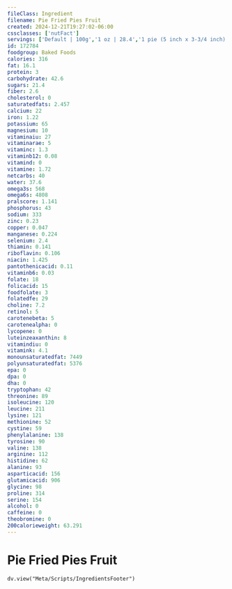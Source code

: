 ```yaml
---
fileClass: Ingredient
filename: Pie Fried Pies Fruit
created: 2024-12-21T19:27:02-06:00
cssclasses: ['nutFact']
servings: ['Default | 100g','1 oz | 28.4','1 pie (5 inch x 3-3/4 inch) | 128']
id: 172784
foodgroup: Baked Foods
calories: 316
fat: 16.1
protein: 3
carbohydrate: 42.6
sugars: 21.4
fiber: 2.6
cholesterol: 0
saturatedfats: 2.457
calcium: 22
iron: 1.22
potassium: 65
magnesium: 10
vitaminaiu: 27
vitaminarae: 5
vitaminc: 1.3
vitaminb12: 0.08
vitamind: 0
vitamine: 1.72
netcarbs: 40
water: 37.6
omega3s: 568
omega6s: 4808
pralscore: 1.141
phosphorus: 43
sodium: 333
zinc: 0.23
copper: 0.047
manganese: 0.224
selenium: 2.4
thiamin: 0.141
riboflavin: 0.106
niacin: 1.425
pantothenicacid: 0.11
vitaminb6: 0.03
folate: 18
folicacid: 15
foodfolate: 3
folatedfe: 29
choline: 7.2
retinol: 5
carotenebeta: 5
carotenealpha: 0
lycopene: 0
luteinzeaxanthin: 8
vitamindiu: 0
vitamink: 4.1
monounsaturatedfat: 7449
polyunsaturatedfat: 5376
epa: 0
dpa: 0
dha: 0
tryptophan: 42
threonine: 89
isoleucine: 120
leucine: 211
lysine: 121
methionine: 52
cystine: 59
phenylalanine: 138
tyrosine: 90
valine: 138
arginine: 112
histidine: 62
alanine: 93
asparticacid: 156
glutamicacid: 906
glycine: 98
proline: 314
serine: 154
alcohol: 0
caffeine: 0
theobromine: 0
200calorieweight: 63.291
---
```


# Pie Fried Pies Fruit

```dataviewjs
dv.view("Meta/Scripts/IngredientsFooter")
```